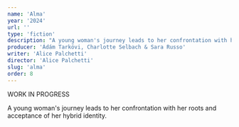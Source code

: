 ```yaml
---
name: 'Alma'
year: '2024'
url: ''
type: 'fiction'
description: "A young woman's journey leads to her confrontation with her roots and acceptance of her hybrid identity."
producer: 'Ádám Tarkövi, Charlotte Selbach & Sara Russo'
writer: 'Alice Palchetti'
director: 'Alice Palchetti'
slug: 'alma'
order: 8
---
```


<script>
  import ExternalLink from '$lib/components/Link/ExternalLink.svelte';
  import Link from '$lib/components/Link/Link.svelte';  
</script>

WORK IN PROGRESS

A young woman's journey leads to her confrontation with her roots and acceptance of her hybrid identity.

<div class="hidden-desktop">
<!-- <ExternalLink ariaLabel="Watch" href='https://vimeo.com/764106187'>Watch</ExternalLink> -->

<!-- ![Movie Poster](../../assets/projects/alma/alma_still2.jpg) -->

</div>
